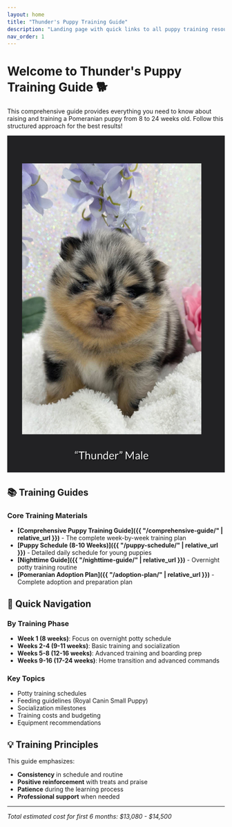 ```yaml
---
layout: home
title: "Thunder's Puppy Training Guide"
description: "Landing page with quick links to all puppy training resources"
nav_order: 1
---
```


# Welcome to Thunder's Puppy Training Guide 🐕

This comprehensive guide provides everything you need to know about raising and training a Pomeranian puppy from 8 to 24 weeks old. Follow this structured approach for the best results!

![Thunder](images/Thunder_1.jpg)

## 📚 Training Guides

### Core Training Materials
- **[Comprehensive Puppy Training Guide]({{ "/comprehensive-guide/" | relative_url }})** - The complete week-by-week training plan
- **[Puppy Schedule (8-10 Weeks)]({{ "/puppy-schedule/" | relative_url }})** - Detailed daily schedule for young puppies
- **[Nighttime Guide]({{ "/nighttime-guide/" | relative_url }})** - Overnight potty training routine
- **[Pomeranian Adoption Plan]({{ "/adoption-plan/" | relative_url }})** - Complete adoption and preparation plan

## 🎯 Quick Navigation

### By Training Phase
- **Week 1 (8 weeks)**: Focus on overnight potty schedule
- **Weeks 2-4 (9-11 weeks)**: Basic training and socialization
- **Weeks 5-8 (12-16 weeks)**: Advanced training and boarding prep
- **Weeks 9-16 (17-24 weeks)**: Home transition and advanced commands

### Key Topics
- Potty training schedules
- Feeding guidelines (Royal Canin Small Puppy)
- Socialization milestones
- Training costs and budgeting
- Equipment recommendations

## 💡 Training Principles

This guide emphasizes:
- **Consistency** in schedule and routine
- **Positive reinforcement** with treats and praise
- **Patience** during the learning process
- **Professional support** when needed

---

*Total estimated cost for first 6 months: $13,080 - $14,500* 
